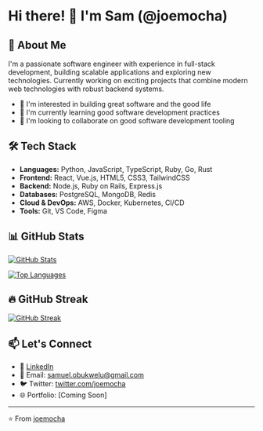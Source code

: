 # Hi there! 👋 I'm Sam (@joemocha)

## 🚀 About Me
I'm a passionate software engineer with experience in full-stack development, building scalable applications and exploring new technologies. Currently working on exciting projects that combine modern web technologies with robust backend systems.

- 👀 I'm interested in building great software and the good life
- 🌱 I'm currently learning good software development practices
- 💞️ I'm looking to collaborate on good software development tooling

## 🛠️ Tech Stack
- **Languages:** Python, JavaScript, TypeScript, Ruby, Go, Rust
- **Frontend:** React, Vue.js, HTML5, CSS3, TailwindCSS
- **Backend:** Node.js, Ruby on Rails, Express.js
- **Databases:** PostgreSQL, MongoDB, Redis
- **Cloud & DevOps:** AWS, Docker, Kubernetes, CI/CD
- **Tools:** Git, VS Code, Figma

## 📊 GitHub Stats
[![GitHub Stats](https://github-readme-stats.vercel.app/api?username=joemocha&show_icons=true&theme=radical)](https://github.com/anuraghazra/github-readme-stats)

[![Top Languages](https://github-readme-stats.vercel.app/api/top-langs/?username=joemocha&layout=compact&theme=radical)](https://github.com/anuraghazra/github-readme-stats)

## 🔥 GitHub Streak
[![GitHub Streak](https://github-readme-streak-stats.herokuapp.com/?user=joemocha&theme=radical)](https://git.io/streak-stats)

## 📫 Let's Connect
- 💼 [LinkedIn](https://linkedin.com/in/samobukwelu)
- 📧 Email: [samuel.obukwelu@gmail.com](mailto:samuel.obukwelu@gmail.com)
- 🐦 Twitter: [twitter.com/joemocha](https://twitter.com/joemocha)
- 🌐 Portfolio: [Coming Soon]

---
⭐️ From [joemocha](https://github.com/joemocha)